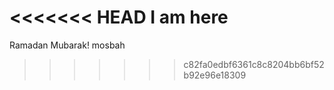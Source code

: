 <<<<<<< HEAD
I am here
=======
Ramadan Mubarak!
mosbah
>>>>>>> c82fa0edbf6361c8c8204bb6bf52b92e96e18309
